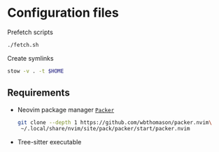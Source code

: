 # Configuration files

Prefetch scripts
```sh
./fetch.sh
```

Create symlinks
```sh
stow -v . -t $HOME
```

## Requirements

- Neovim package manager [`Packer`](https://github.com/wbthomason/packer.nvim)

  ```sh
  git clone --depth 1 https://github.com/wbthomason/packer.nvim\
   ~/.local/share/nvim/site/pack/packer/start/packer.nvim
  ```

- Tree-sitter executable
